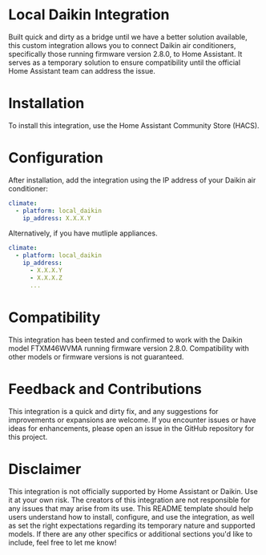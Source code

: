 # Local Daikin Integration
Built quick and dirty as a bridge until we have a better solution available, this custom integration allows you to connect Daikin air conditioners, specifically those running firmware version 2.8.0, to Home Assistant. It serves as a temporary solution to ensure compatibility until the official Home Assistant team can address the issue.

# Installation
To install this integration, use the Home Assistant Community Store (HACS).

# Configuration
After installation, add the integration using the IP address of your Daikin air conditioner:

```yaml
climate:
  - platform: local_daikin
    ip_address: X.X.X.Y
```

Alternatively, if you have mutliple appliances.

```yaml
climate:
  - platform: local_daikin
    ip_address:
      - X.X.X.Y
      - X.X.X.Z
      ...
```

# Compatibility
This integration has been tested and confirmed to work with the Daikin model FTXM46WVMA running firmware version 2.8.0. Compatibility with other models or firmware versions is not guaranteed.

# Feedback and Contributions
This integration is a quick and dirty fix, and any suggestions for improvements or expansions are welcome. If you encounter issues or have ideas for enhancements, please open an issue in the GitHub repository for this project.

# Disclaimer
This integration is not officially supported by Home Assistant or Daikin. Use it at your own risk. The creators of this integration are not responsible for any issues that may arise from its use.
This README template should help users understand how to install, configure, and use the integration, as well as set the right expectations regarding its temporary nature and supported models. If there are any other specifics or additional sections you'd like to include, feel free to let me know!
